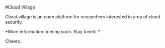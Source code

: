 #Cloud Village

Cloud village is an open platform for researchers interested in area of cloud security.

*More information coming soon. Stay tuned. *

Cheers. 
